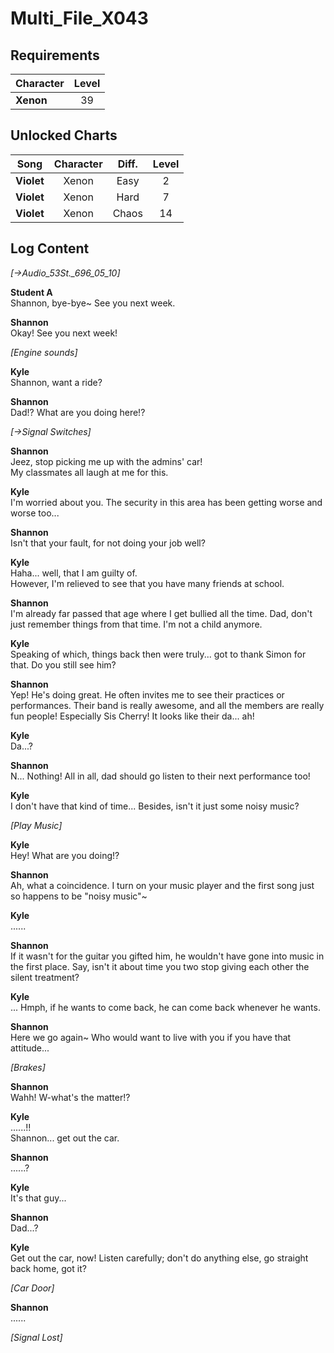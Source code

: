 # Multi_File_X043
## Requirements
|Character|Level|
|---------|:---:|
|**Xenon**| 39  |

## Unlocked Charts
|   Song   |Character|Diff.|Level|
|----------|:-------:|:---:|:---:|
|**Violet**|  Xenon  |Easy |  2  |
|**Violet**|  Xenon  |Hard |  7  |
|**Violet**|  Xenon  |Chaos| 14  |

## Log Content
*[→Audio\_53St.\_696\_05\_10]*

**Student A**<br>
Shannon, bye\-bye\~ See you next week.

**Shannon**<br>
Okay! See you next week!

*\[Engine sounds\]*

**Kyle**<br>
Shannon, want a ride?

**Shannon**<br>
Dad!? What are you doing here!?

*[→Signal Switches]*

**Shannon**<br>
Jeez, stop picking me up with the admins' car!<br>
My classmates all laugh at me for this.

**Kyle**<br>
I'm worried about you. The security in this area has been getting worse and worse too...

**Shannon**<br>
Isn't that your fault, for not doing your job well?

**Kyle**<br>
Haha... well, that I am guilty of.<br>
However, I'm relieved to see that you have many friends at school.

**Shannon**<br>
I'm already far passed that age where I get bullied all the time. Dad, don't just remember things from that time. I'm not a child anymore.

**Kyle**<br>
Speaking of which, things back then were truly... got to thank Simon for that. Do you still see him?

**Shannon**<br>
Yep! He's doing great. He often invites me to see their practices or performances. Their band is really awesome, and all the members are really fun people! Especially Sis Cherry! It looks like their da... ah!

**Kyle**<br>
Da...?

**Shannon**<br>
N... Nothing! All in all, dad should go listen to their next performance too!

**Kyle**<br>
I don't have that kind of time... Besides, isn't it just some noisy music?

*\[Play Music\]*

**Kyle**<br>
Hey! What are you doing!?

**Shannon**<br>
Ah, what a coincidence. I turn on your music player and the first song just so happens to be "noisy music"\~

**Kyle**<br>
......

**Shannon**<br>
If it wasn't for the guitar you gifted him, he wouldn't have gone into music in the first place. Say, isn't it about time you two stop giving each other the silent treatment?

**Kyle**<br>
... Hmph, if he wants to come back, he can come back whenever he wants.

**Shannon**<br>
Here we go again\~ Who would want to live with you if you have that attitude...

*\[Brakes\]*

**Shannon**<br>
Wahh! W\-what's the matter!?

**Kyle**<br>
......!!<br>
Shannon... get out the car.

**Shannon**<br>
......?

**Kyle**<br>
It's that guy...

**Shannon**<br>
Dad...?

**Kyle**<br>
Get out the car, now! Listen carefully; don't do anything else, go straight back home, got it?

*\[Car Door\]*

**Shannon**<br>
......

*[Signal Lost]*